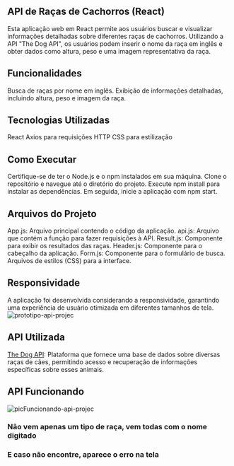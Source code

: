 
## API de Raças de Cachorros (React)
Esta aplicação web em React permite aos usuários buscar e visualizar informações detalhadas sobre diferentes raças de cachorros. Utilizando a API "The Dog API", os usuários podem inserir o nome da raça em inglês e obter dados como altura, peso e uma imagem representativa da raça.

## Funcionalidades
Busca de raças por nome em inglês.
Exibição de informações detalhadas, incluindo altura, peso e imagem da raça.

## Tecnologias Utilizadas
React
Axios para requisições HTTP
CSS para estilização

## Como Executar
Certifique-se de ter o Node.js e o npm instalados em sua máquina.
Clone o repositório e navegue até o diretório do projeto.
Execute npm install para instalar as dependências.
Em seguida, inicie a aplicação com npm start.

## Arquivos do Projeto
App.js: Arquivo principal contendo o código da aplicação.
api.js: Arquivo que contém a função para fazer requisições à API.
Result.js: Componente para exibir os resultados das raças.
Header.js: Componente para o cabeçalho da aplicação.
Form.js: Componente para o formulário de busca.
Arquivos de estilos (CSS) para a interface.

## Responsividade
A aplicação foi desenvolvida considerando a responsividade, garantindo uma experiência de usuário otimizada em diferentes tamanhos de tela.
![prototipo-api-projec](https://github.com/Sophizada/projeto-api-web/assets/125769375/35a3e0f3-0d33-4c4d-a735-bd497f54b2a1)


## API Utilizada
[The Dog API](https://thedogapi.com/): Plataforma que fornece uma base de dados sobre diversas raças de cães, permitindo acesso e recuperação de informações específicas sobre esses animais.

## API Funcionando
![picFuncionando-api-projec](https://github.com/Sophizada/projeto-api-web/assets/125769375/fd9614bf-c51d-4a26-8919-98ba27444b74)

### Não vem apenas um tipo de raça, vem todas com o nome digitado


### E caso não encontre, aparece o erro na tela


